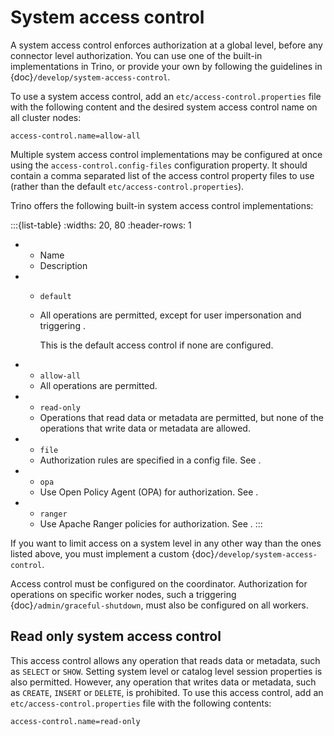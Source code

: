 # System access control

A system access control enforces authorization at a global level,
before any connector level authorization. You can use one of the built-in
implementations in Trino, or provide your own by following the guidelines in
{doc}`/develop/system-access-control`.

To use a system access control, add an `etc/access-control.properties` file
with the following content and the desired system access control name on all
cluster nodes:

```text
access-control.name=allow-all
```

Multiple system access control implementations may be configured at once
using the `access-control.config-files` configuration property. It should
contain a comma separated list of the access control property files to use
(rather than the default `etc/access-control.properties`).

Trino offers the following built-in system access control implementations:

:::{list-table}
:widths: 20, 80
:header-rows: 1

* - Name
  - Description
* - `default`
  - All operations are permitted, except for user impersonation and triggering
    [](/admin/graceful-shutdown).

    This is the default access control if none are configured.
* - `allow-all`
  - All operations are permitted.
* - `read-only`
  - Operations that read data or metadata are permitted, but none of the
    operations that write data or metadata are allowed.
* - `file`
  - Authorization rules are specified in a config file. See
    [](/security/file-system-access-control).
* - `opa`
  - Use Open Policy Agent (OPA) for authorization. See
    [](/security/opa-access-control).
* - `ranger`
  - Use Apache Ranger policies for authorization. See
    [](/security/ranger-access-control).
:::

If you want to limit access on a system level in any other way than the ones
listed above, you must implement a custom {doc}`/develop/system-access-control`.

Access control must be configured on the coordinator. Authorization for
operations on specific worker nodes, such a triggering
{doc}`/admin/graceful-shutdown`, must also be configured on all workers.

## Read only system access control

This access control allows any operation that reads data or
metadata, such as `SELECT` or `SHOW`. Setting system level or catalog level
session properties is also permitted. However, any operation that writes data or
metadata, such as `CREATE`, `INSERT` or `DELETE`, is prohibited.
To use this access control, add an `etc/access-control.properties`
file with the following contents:

```text
access-control.name=read-only
```
